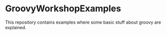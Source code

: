 # GroovyWorkshopExamples
This repository contains examples where some basic stuff about groovy are explained.
